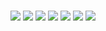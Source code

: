 #  

<img src="src/image0.png" />
<img src="src/image1.png" />
<img src="src/image2.png" />
<img src="src/image3.png" />
<img src="src/image4.png" />
<img src="src/image5.png" />
<img src="src/image6.png" />
